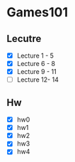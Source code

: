 # Games101

## Lecutre
- [X] Lecture 1 - 5
- [x] Lecture 6 - 8
- [x] Lecture 9 - 11
- [ ] Lecture 12- 14

## Hw
- [X] hw0 
- [X] hw1 
- [x] hw2
- [x] hw3
- [x] hw4
